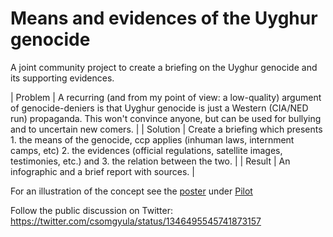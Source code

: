 # Means and evidences of the Uyghur genocide

A joint community project to create a briefing on the Uyghur genocide and its supporting evidences.

| Problem  | A recurring (and from my point of view: a low-quality) argument of genocide-deniers is that Uyghur genocide is just a Western (CIA/NED run) propaganda. This won't convince anyone, but can be used for bullying and to uncertain new comers. |
| Solution | Create a briefing which presents 1. the means of the genocide, ccp applies (inhuman laws, internment camps, etc) 2. the evidences (official regulations, satellite images, testimonies, etc.) and 3. the relation between the two. |
| Result   | An infographic and a brief report with sources.              |

For an illustration of the concept see the [poster](Pilot/MeansAndEvidencesPoster.png) under [Pilot](Pilot)

Follow the public discussion on Twitter: https://twitter.com/csomgyula/status/1346495545741873157

